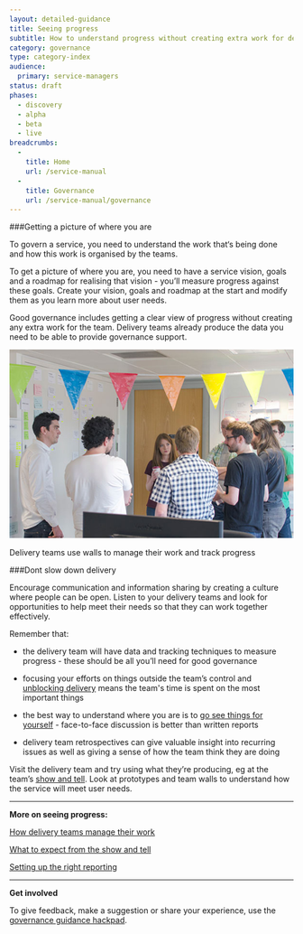 ```yaml
---
layout: detailed-guidance
title: Seeing progress
subtitle: How to understand progress without creating extra work for delivery teams
category: governance
type: category-index
audience:
  primary: service-managers
status: draft
phases:
  - discovery
  - alpha
  - beta
  - live
breadcrumbs:
  -
    title: Home
    url: /service-manual
  -
    title: Governance
    url: /service-manual/governance
---
```



###Getting a picture of where you are

To govern a service, you need to understand the work that‘s being done and how this work is organised by the teams.

To get a picture of where you are, you need to have a service vision, goals and a roadmap for realising that vision - you’ll measure progress against these goals. Create your vision, goals and roadmap at the start and modify them as you learn more about user needs.

Good governance includes getting a clear view of progress without creating any extra work for the team. Delivery teams already produce the data you need to be able to provide governance support. 

<img src="/service-manual/assets/images/governance/team-around-wall.jpg" alt="Delivery teams use walls to manage their work and track progress"/>

Delivery teams use walls to manage their work and track progress

###Dont slow down delivery

Encourage communication and information sharing by creating a culture where people can be open. Listen to your delivery teams and look for opportunities to help meet their needs so that they can work together effectively.

Remember that:

+ the delivery team will have data and tracking techniques to measure progress - these should be all you’ll need for good governance

+ focusing your efforts on things outside the team’s control and [unblocking delivery](/service-manual/governance/governance-principles#dont-slow-down-delivery) means the team's time is spent on the most important things

+ the best way to understand where you are is to [go see things for yourself](/service-manual/governance/governance-principles#go-see-for-yourself) - face-to-face discussion is better than written reports

+ delivery team retrospectives can give valuable insight into recurring issues as well as giving a sense of how the team think they are doing

Visit the delivery team and try using what they’re producing, eg at the team’s [show and tell](/service-manual/governance/what-to-expect-from-the-show-and-tell). Look at prototypes and team walls to understand how the service will meet user needs.

<hr>

**More on seeing progress:**

[How delivery teams manage their work](/service-manual/governance/how-delivery-teams-manage-their-work)

[What to expect from the show and tell](/service-manual/governance/what-to-expect-from-the-show-and-tell)

[Setting up the right reporting](/service-manual/governance/setting-up-the-right-reporting)

<hr>

**Get involved**

To give feedback, make a suggestion or share your experience, use the [governance guidance hackpad](https://gds-governance-guidance.hackpad.com/Seeing-progress-h6bB6pSDJDV).